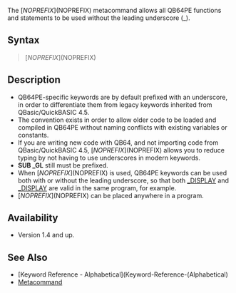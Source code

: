 The [$NOPREFIX]($NOPREFIX) metacommand allows all QB64PE functions and statements to be used without the leading underscore (_).

## Syntax

> [$NOPREFIX]($NOPREFIX)

## Description

* QB64PE-specific keywords are by default prefixed with an underscore, in order to differentiate them from legacy keywords inherited from QBasic/QuickBASIC 4.5.
* The convention exists in order to allow older code to be loaded and compiled in QB64PE without naming conflicts with existing variables or constants.
* If you are writing new code with QB64, and not importing code from QBasic/QuickBASIC 4.5, [$NOPREFIX]($NOPREFIX) allows you to reduce typing by not having to use underscores in modern keywords.
* **SUB _GL** still must be prefixed.
* When [$NOPREFIX]($NOPREFIX) is used, QB64PE keywords can be used both with or without the leading underscore, so that both [_DISPLAY](_DISPLAY) and [_DISPLAY](_DISPLAY) are valid in the same program, for example.
* [$NOPREFIX]($NOPREFIX) can be placed anywhere in a program.

## Availability

* Version 1.4 and up.

## See Also

* [Keyword Reference - Alphabetical](Keyword-Reference-(Alphabetical)
* [Metacommand](Metacommand)
